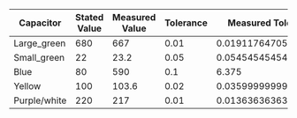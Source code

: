 Capacitor|Stated Value|Measured Value|Tolerance|Measured Tolerance|Is within?|
-|-|-|-|-|-|
Large_green|680|667|0.01|0.01911764705882353|false|
Small_green|22|23.2|0.05|0.054545454545454515|false|
Blue|80|590|0.1|6.375|false|
Yellow|100|103.6|0.02|0.03599999999999994|false|
Purple/white|220|217|0.01|0.013636363636363636|false|